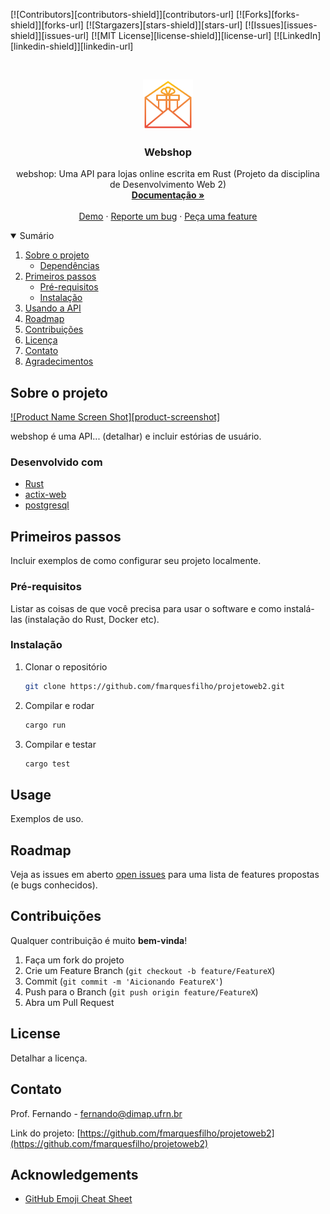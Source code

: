 
[![Contributors][contributors-shield]][contributors-url]
[![Forks][forks-shield]][forks-url]
[![Stargazers][stars-shield]][stars-url]
[![Issues][issues-shield]][issues-url]
[![MIT License][license-shield]][license-url]
[![LinkedIn][linkedin-shield]][linkedin-url]



<!-- PROJECT LOGO -->
<br />
<p align="center">
  <a href="https://github.com/fmarquesfilho/projetoweb2">
    <img src="logo.png" alt="Logo" width="80" height="80">
  </a>

  <h3 align="center">Webshop</h3>

  <p align="center">
    webshop: Uma API para lojas online escrita em Rust (Projeto da disciplina de Desenvolvimento Web 2)
    <br />
    <a href=""><strong>Documentação »</strong></a>
    <br />
    <br />
    <a href="">Demo</a>
    ·
    <a href="https://github.com/fmarquesfilho/projetoweb2/issues">Reporte um bug</a>
    ·
    <a href="https://github.com/fmarquesfilho/projetoweb2/issues">Peça uma feature</a>
  </p>
</p>



<!-- TABLE OF CONTENTS -->
<details open="open">
  <summary>Sumário</summary>
  <ol>
    <li>
      <a href="#about-the-project">Sobre o projeto</a>
      <ul>
        <li><a href="#built-with">Dependências</a></li>
      </ul>
    </li>
    <li>
      <a href="#getting-started">Primeiros passos</a>
      <ul>
        <li><a href="#prerequisites">Pré-requisitos</a></li>
        <li><a href="#installation">Instalação</a></li>
      </ul>
    </li>
    <li><a href="#usage">Usando a API</a></li>
    <li><a href="#roadmap">Roadmap</a></li>
    <li><a href="#contributing">Contribuições</a></li>
    <li><a href="#license">Licença</a></li>
    <li><a href="#contact">Contato</a></li>
    <li><a href="#acknowledgements">Agradecimentos</a></li>
  </ol>
</details>



<!-- ABOUT THE PROJECT -->
## Sobre o projeto

[![Product Name Screen Shot][product-screenshot]](https://example.com)

webshop é uma API... (detalhar) e incluir estórias de usuário.


### Desenvolvido com

* [Rust](https://rust-lang.org)
* [actix-web](https://github.com/actix/actix-web)
* [postgresql](https://www.postgresql.org)


<!-- GETTING STARTED -->
## Primeiros passos

Incluir exemplos de como configurar seu projeto localmente.


### Pré-requisitos

Listar as coisas de que você precisa para usar o software e como instalá-las (instalação do Rust, Docker etc).

### Instalação

1. Clonar o repositório
   ```sh
   git clone https://github.com/fmarquesfilho/projetoweb2.git
   ```
2. Compilar e rodar
   ```sh
   cargo run
   ```
3. Compilar e testar
   ```sh
   cargo test
   ```


<!-- USAGE EXAMPLES -->
## Usage

Exemplos de uso.


<!-- ROADMAP -->
## Roadmap

Veja as issues em aberto [open issues](https://github.com/fmarquesfilho/projetoweb2/issues) para uma lista de features propostas (e bugs conhecidos).



<!-- CONTRIBUTING -->
## Contribuições

Qualquer contribuição é muito **bem-vinda**!

1. Faça um fork do projeto
2. Crie um Feature Branch (`git checkout -b feature/FeatureX`)
3. Commit (`git commit -m 'Aicionando FeatureX'`)
4. Push para o Branch (`git push origin feature/FeatureX`)
5. Abra um Pull Request



<!-- LICENSE -->
## License

Detalhar a licença.


<!-- CONTACT -->
## Contato

Prof. Fernando - fernando@dimap.ufrn.br

Link do projeto: [https://github.com/fmarquesfilho/projetoweb2](https://github.com/fmarquesfilho/projetoweb2)



<!-- ACKNOWLEDGEMENTS -->
## Acknowledgements
* [GitHub Emoji Cheat Sheet](https://www.webpagefx.com/tools/emoji-cheat-sheet)
